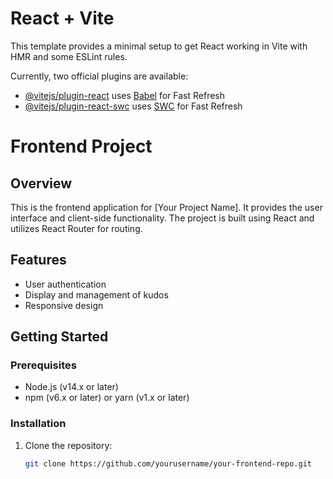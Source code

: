 # React + Vite

This template provides a minimal setup to get React working in Vite with HMR and some ESLint rules.

Currently, two official plugins are available:

- [@vitejs/plugin-react](https://github.com/vitejs/vite-plugin-react/blob/main/packages/plugin-react/README.md) uses [Babel](https://babeljs.io/) for Fast Refresh
- [@vitejs/plugin-react-swc](https://github.com/vitejs/vite-plugin-react-swc) uses [SWC](https://swc.rs/) for Fast Refresh


# Frontend Project

## Overview
This is the frontend application for [Your Project Name]. It provides the user interface and client-side functionality. The project is built using React and utilizes React Router for routing.

## Features
- User authentication
- Display and management of kudos
- Responsive design

## Getting Started

### Prerequisites
- Node.js (v14.x or later)
- npm (v6.x or later) or yarn (v1.x or later)

### Installation
1. Clone the repository:
   ```bash
   git clone https://github.com/yourusername/your-frontend-repo.git

